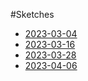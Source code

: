 #Sketches
- [2023-03-04](https://dmtkpv.github.io/sketches/2023-03-04/)
- [2023-03-16](https://dmtkpv.github.io/sketches/2023-03-16/)
- [2023-03-28](https://dmtkpv.github.io/sketches/2023-03-28/)
- [2023-04-06](https://dmtkpv.github.io/sketches/2023-04-06/)